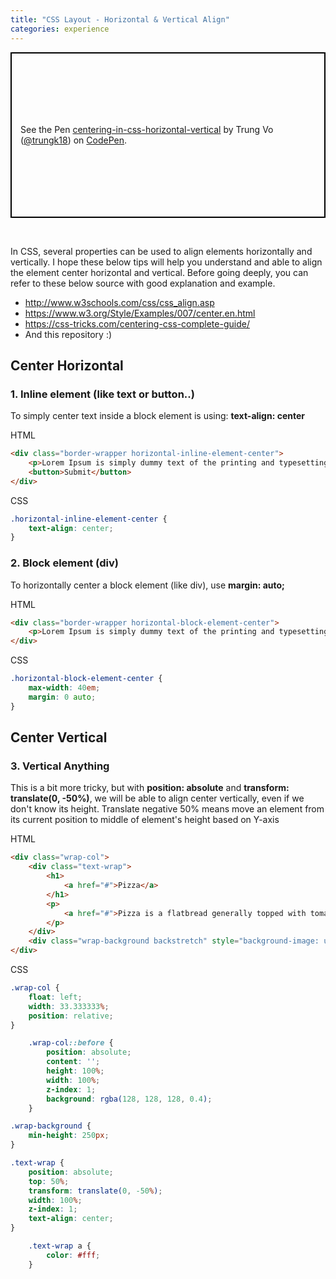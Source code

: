 ```yaml
---
title: "CSS Layout - Horizontal & Vertical Align"
categories: experience
---
```


<p class="codepen" data-height="265" data-theme-id="0" data-default-tab="html,result" data-user="trungk18" data-slug-hash="pbNLpM" style="height: 265px; box-sizing: border-box; display: flex; align-items: center; justify-content: center; border: 2px solid black; margin: 1em 0; padding: 1em;" data-pen-title="centering-in-css-horizontal-vertical">
  <span>See the Pen <a href="https://codepen.io/trungk18/pen/pbNLpM/">
  centering-in-css-horizontal-vertical</a> by Trung Vo (<a href="https://codepen.io/trungk18">@trungk18</a>)
  on <a href="https://codepen.io">CodePen</a>.</span>
</p>
<script async="async" src="https://static.codepen.io/assets/embed/ei.js"></script>
<br/>

In CSS, several properties can be used to align elements horizontally and vertically. I hope these below tips will help you understand and able to align the element center horizontal and vertical.
Before going deeply, you can refer to these below source with good explanation and example.

- http://www.w3schools.com/css/css_align.asp
- https://www.w3.org/Style/Examples/007/center.en.html
- https://css-tricks.com/centering-css-complete-guide/
- And this repository :)
 
## Center Horizontal

### 1. Inline element (like text or button..)

To simply center text inside a block element is using: __text-align: center__

HTML
```html
<div class="border-wrapper horizontal-inline-element-center">
    <p>Lorem Ipsum is simply dummy text of the printing and typesetting industry.</p>
    <button>Submit</button>
</div>
```

CSS
```css
.horizontal-inline-element-center {
    text-align: center;
}
```

### 2. Block element (div)

To horizontally center a block element (like div), use __margin: auto;__

HTML
```html
<div class="border-wrapper horizontal-block-element-center">
    <p>Lorem Ipsum is simply dummy text of the printing and typesetting industry.</p>
</div>
```

CSS
```css
.horizontal-block-element-center {
    max-width: 40em;
    margin: 0 auto;
}
```

## Center Vertical

### 3. Vertical Anything

This is a bit more tricky, but with __position: absolute__ and __transform: translate(0, -50%)__, we will be able to align center vertically, even if we don't know its height.
Translate negative 50% means move an element from its current position to middle of element's height based on Y-axis

HTML
```html
<div class="wrap-col">
    <div class="text-wrap">
        <h1>
            <a href="#">Pizza</a>
        </h1>
        <p>
            <a href="#">Pizza is a flatbread generally topped with tomato sauce and cheese and baked in an oven</a>
        </p>
    </div>
    <div class="wrap-background backstretch" style="background-image: url(pizza.jpg)"></div>
</div>
```

CSS
```css
.wrap-col {
    float: left;
    width: 33.333333%;
    position: relative;
}

    .wrap-col::before {
        position: absolute;
        content: '';
        height: 100%;
        width: 100%;
        z-index: 1;
        background: rgba(128, 128, 128, 0.4);
    }

.wrap-background {
    min-height: 250px;
}

.text-wrap {
    position: absolute;
    top: 50%;
    transform: translate(0, -50%);
    width: 100%;
    z-index: 1;
    text-align: center;
}

    .text-wrap a {
        color: #fff;
    }
```
